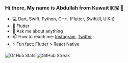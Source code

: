 

### Hi there, My name is Abdullah from Kuwait 🇰🇼 👋


- 💻 Dart, Swift, Python, C++, (Flutter, SwiftUI, UIKit)
- 💙 Flutter
- 💬 Ask me about anything
- 📫 How to reach me: [Instagram](https://www.instagram.com/a_almunaikh/), [Twitter](https://twitter.com/a_munaikh)
- ⚡️ Fun fact: Flutter > React Native 


<!-- ![GitHub Stats](https://github-readme-stats.vercel.app/api?username=munaikh&count_private=true&theme=blueberry&show_icons=true) -->
<!-- [![GitHub Streak](http://github-readme-streak-stats.herokuapp.com?user=munaikh&theme=blueberry)](https://git.io/streak-stats) -->
![GitHub Stats](https://github-readme-stats.vercel.app/api?username=munaikh&count_private=true&show_icons=true)
![GitHub Streak](http://github-readme-streak-stats.herokuapp.com?user=munaikh)
